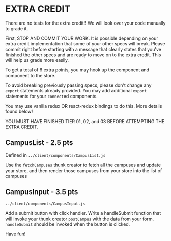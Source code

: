 # EXTRA CREDIT

There are no tests for the extra credit!! We will look over your code manually to grade it.

First, STOP AND COMMIT YOUR WORK. It is possible depending on your extra credit implementation that some of your other specs will break. Please commit right before starting with a message that clearly states that you've finished the other specs and are ready to move on to the extra credit. This will help us grade more easily.

To get a total of 6 extra points, you may hook up the <CampusList /> component and <CampusInput /> component to the store.

To avoid breaking previously passing specs, please don't change any `export` statements already provided. You may add additional `export` statements for your `connect`ed components.

You may use vanilla redux OR react-redux bindings to do this. More details found below!

YOU MUST HAVE FINISHED TIER 01, 02, and 03 BEFORE ATTEMPTING THE EXTRA CREDIT.

## CampusList - 2.5 pts

Defined in `../client/components/CampusList.js`

Use the `fetchCampuses` thunk creator to fetch all the campuses and update your store, and then render those campuses from your store into the list of campuses

## CampusInput - 3.5 pts

`../client/components/CampusInput.js`

Add a submit button with click handler. Write a handleSubmit function that will invoke your thunk creator `postCampus` with the data from your form. `handleSubmit` should be invoked when the button is clicked.

Have fun!
